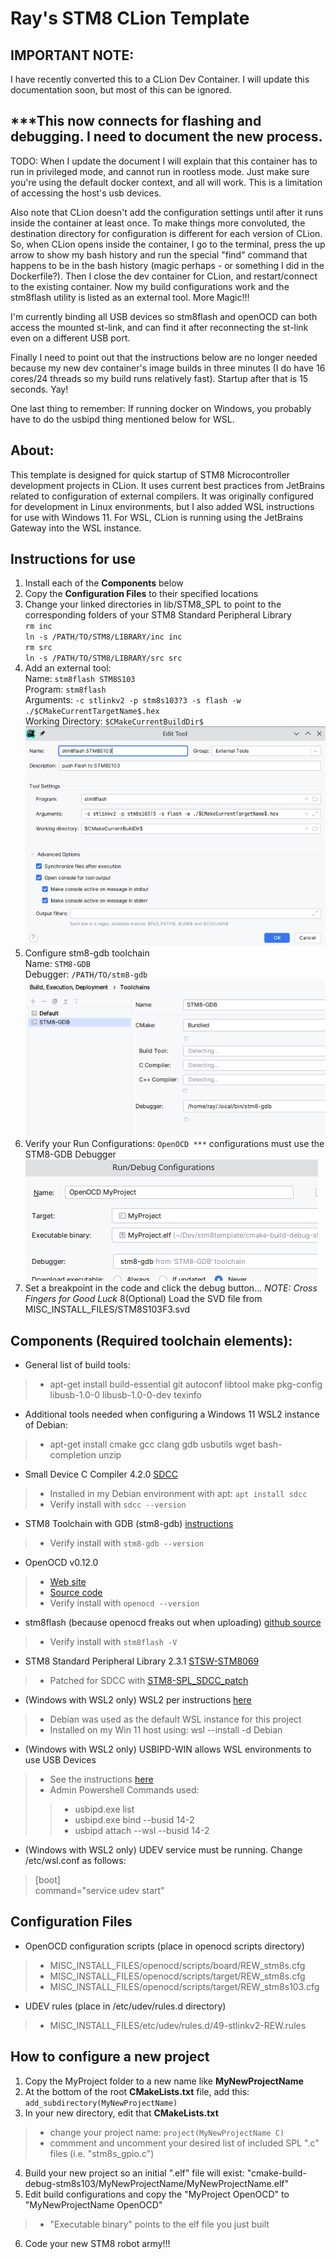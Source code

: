 # Ray's STM8 CLion Template

## IMPORTANT NOTE:
I have recently converted this to a CLion Dev Container. I will update this documentation soon, but most of this can be ignored.  
## **\*\*\*This now connects for flashing and debugging. I need to document the new process.**
TODO: When I update the document I will explain that this container has to run in privileged mode, and cannot run in
rootless mode. Just make sure you're using the default docker context, and all will work. This is a limitation of
accessing the host's usb devices.  

Also note that CLion doesn't add the configuration settings until after it runs inside the container at least once.
To make things more convoluted, the destination directory for configuration is different for each version of CLion.
So, when CLion opens inside the container, I go to the terminal, press the up arrow to show my bash history and run the
special "find" command that happens to be in the bash history (magic perhaps - or something I did in the Dockerfile?).
Then I close the dev container for CLion, and restart/connect to the existing container. Now my build configurations
work and the stm8flash utility is listed as an external tool. More Magic!!!  

I'm currently binding all USB devices so stm8flash and openOCD can both access the mounted st-link, and can find it
after reconnecting the st-link even on a different USB port.  

Finally I need to point out that
the instructions below are no longer needed because my new dev container's image builds in three minutes (I do have
16 cores/24 threads so my build runs relatively fast). Startup after that is 15 seconds. Yay!  

One last thing to remember: If running docker on Windows, you probably have to do the usbipd thing mentioned below for
WSL.

## About:
This template is designed for quick startup of STM8 Microcontroller development projects in CLion. It uses current best
practices from JetBrains related to configuration of external compilers. It was originally configured for development in Linux environments,
but I also added WSL instructions for use with Windows 11. For WSL, CLion is running using the JetBrains Gateway into the WSL instance.

## Instructions for use
1. Install each of the **Components** below
2. Copy the **Configuration Files** to their specified locations
3. Change your linked directories in lib/STM8_SPL to point to the corresponding folders of your STM8 Standard Peripheral Library <br>
`rm inc` <br>
`ln -s /PATH/TO/STM8/LIBRARY/inc inc` <br>
`rm src` <br>
`ln -s /PATH/TO/STM8/LIBRARY/src src` <br>
4. Add an external tool:  
Name: `stm8flash STM8S103` <br>
Program: `stm8flash` <br>
Arguments: `-c stlinkv2 -p stm8s103?3 -s flash -w ./$CMakeCurrentTargetName$.hex` <br>
Working Directory: `$CMakeCurrentBuildDir$` <br>
![these settings](.devcontainer/MISC_INSTALL_FILES/stm8flash.png) <br>
5. Configure stm8-gdb toolchain  
Name: `STM8-GDB` <br>
Debugger: `/PATH/TO/stm8-gdb` <br>
![this image](.devcontainer/MISC_INSTALL_FILES/stm8-gdb.png) <br>
6. Verify your Run Configurations: `OpenOCD ***` configurations must use the STM8-GDB Debugger  
![as seen here](.devcontainer/MISC_INSTALL_FILES/run-config.png)
7. Set a breakpoint in the code and click the debug button... *NOTE: Cross Fingers for Good Luck*
8(Optional) Load the SVD file from MISC_INSTALL_FILES/STM8S103F3.svd

## Components (Required toolchain elements):
* General list of build tools:
>* apt-get install build-essential git autoconf libtool make pkg-config libusb-1.0-0 libusb-1.0-0-dev texinfo
* Additional tools needed when configuring a Windows 11 WSL2 instance of Debian:  
>* apt-get install cmake gcc clang gdb usbutils wget bash-completion unzip
* Small Device C Compiler 4.2.0 [SDCC](https://sdcc.sourceforge.net/)
>* Installed in my Debian environment with apt: `apt install sdcc`
>* Verify install with `sdcc --version`
* STM8 Toolchain with GDB (stm8-gdb) [instructions](https://stm8-binutils-gdb.sourceforge.io/)
>* Verify install with `stm8-gdb --version`
* OpenOCD v0.12.0
>* [Web site](https://openocd.org/pages/getting-openocd.html)
>* [Source code](https://sourceforge.net/p/openocd/code/ci/master/tree/)
>* Verify install with `openocd --version`
* stm8flash (because openocd freaks out when uploading) [github source](https://github.com/vdudouyt/stm8flash)
>* Verify install with `stm8flash -V`
* STM8 Standard Peripheral Library 2.3.1 [STSW-STM8069](https://www.st.com/en/embedded-software/stsw-stm8069.html)
>* Patched for SDCC with [STM8-SPL_SDCC_patch](https://github.com/gicking/STM8-SPL_SDCC_patch)
* (Windows with WSL2 only) WSL2 per instructions [here](https://learn.microsoft.com/en-us/windows/wsl/install)
>* Debian was used as the default WSL instance for this project
>* Installed on my Win 11 host using: wsl --install -d Debian
* (Windows with WSL2 only) USBIPD-WIN allows WSL environments to use USB Devices
>* See the instructions [here](https://learn.microsoft.com/en-us/windows/wsl/connect-usb)
>* Admin Powershell Commands used:
>>* usbipd.exe list
>>* usbipd.exe bind --busid 14-2
>>* usbipd attach --wsl --busid 14-2
* (Windows with WSL2 only) UDEV service must be running. Change /etc/wsl.conf as follows:
> [boot] <br>
> command="service udev start"

## Configuration Files
* OpenOCD configuration scripts (place in openocd scripts directory)
>* MISC_INSTALL_FILES/openocd/scripts/board/REW_stm8s.cfg
>* MISC_INSTALL_FILES/openocd/scripts/target/REW_stm8s.cfg
>* MISC_INSTALL_FILES/openocd/scripts/target/REW_stm8s103.cfg
* UDEV rules (place in /etc/udev/rules.d directory)
>* MISC_INSTALL_FILES/etc/udev/rules.d/49-stlinkv2-REW.rules

## How to configure a new project ##
1. Copy the MyProject folder to a new name like **MyNewProjectName**
2. At the bottom of the root **CMakeLists.txt** file, add this: `add_subdirectory(MyNewProjectName)`
3. In your new directory, edit that **CMakeLists.txt**
>* change your project name: `project(MyNewProjectName C)` 
>* commment and uncomment your desired list of included SPL ".c" files (i.e. "stm8s_gpio.c")
4. Build your new project so an initial ".elf" file will exist: "cmake-build-debug-stm8s103/MyNewProjectName/MyNewProjectName.elf" 
5. Edit build configurations and copy the "MyProject OpenOCD" to "MyNewProjectName OpenOCD" 
>* "Executable binary" points to the elf file you just built
6. Code your new STM8 robot army!!!
